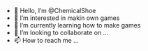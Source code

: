 - 👋 Hello, I’m @ChemicalShoe
- 👀 I’m interested in makin own games
- 🌱 I’m currently learning how to make games
- 💞️ I’m looking to collaborate on ...
- 📫 How to reach me ...

<!---
ChemicalShoe/ChemicalShoe is a ✨ special ✨ repository because its `README.md` (this file) appears on your GitHub profile.
You can click the Preview link to take a look at your changes.
--->
